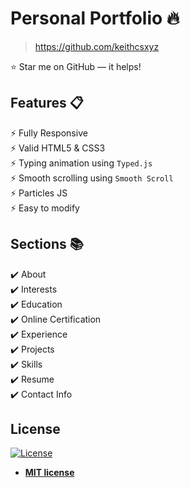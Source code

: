# Personal Portfolio 🔥

> https://github.com/keithcsxyz

:star: Star me on GitHub — it helps!

## Features 📋

⚡️ Fully Responsive\
⚡️ Valid HTML5 & CSS3\
⚡️ Typing animation using `Typed.js`\
⚡️ Smooth scrolling using `Smooth Scroll`\
⚡️ Particles JS\
⚡️ Easy to modify

## Sections 📚

✔️ About\
✔️ Interests\
✔️ Education\
✔️ Online Certification\
✔️ Experience\
✔️ Projects \
✔️ Skills \
✔️ Resume\
✔️ Contact Info

## License

[![License](http://img.shields.io/:license-mit-blue.svg?style=flat-square)](http://badges.mit-license.org)

- **[MIT license](http://opensource.org/licenses/mit-license.php)**
